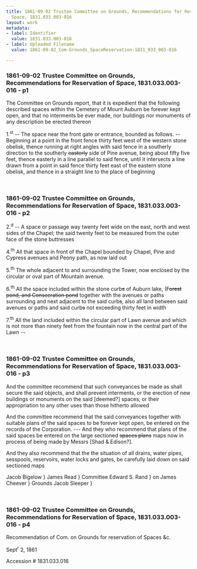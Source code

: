 ```yaml
---
title: 1861-09-02 Trustee Committee on Grounds, Recommendations for Reservation of
  Space, 1831.033.003-016
layout: work
metadata:
- label: Identifier
  value: 1831.033.003-016
- label: Uploaded Filename
  value: 1861-09-02_Com-Grounds_SpaceReservation-1831_033_003-016

---
```

<div class="pages">
<div id="page-25084411">
<h3><a name="page-25084411">1861-09-02 Trustee Committee on Grounds, Recommendations for Reservation of Space, 1831.033.003-016 - p1</a></h3>
<div class="page-content">
<p>The Committee on Grounds report,<span class='line-break'> </span>that it is expedient that the following<span class='line-break'> </span>described spaces within the Cemetery of Mount<span class='line-break'> </span>Auburn be forever kept open, and that no<span class='line-break'> </span>interments be ever made, nor buildings nor<span class='line-break'> </span>monuments of any description be erected thereon</p>
<p>1.<sup>st</sup> -- The space near the front<span class='line-break'> </span>gate or entrance, bounded as follows. -- Beginning<span class='line-break'> </span>at a point in the front fence thirty feet west<span class='line-break'> </span>of the western stone obelisk, thence running at<span class='line-break'> </span>right angles with said fence in a southerly<span class='line-break'> </span>direction to the southerly <del>easterly</del> side of Pine<span class='line-break'> </span>avenue, being about fifty five feet, thence<span class='line-break'> </span>easterly in a line parallel to said fence, until<span class='line-break'> </span>it intersects a line drawn from a point in said<span class='line-break'> </span>fence thirty feet east of the eastern stone obelisk,<span class='line-break'> </span>and thence in a straight line to the place<span class='line-break'> </span>of beginning</p>
</div>
</div>
<br />
<div id="page-25084412">
<h3><a name="page-25084412">1861-09-02 Trustee Committee on Grounds, Recommendations for Reservation of Space, 1831.033.003-016 - p2</a></h3>
<div class="page-content">
<p>2.<sup>d</sup> -- A space or passage way<span class='line-break'> </span>twenty feet wide on the east, north and<span class='line-break'> </span>west sides of the Chapel; the said twenty<span class='line-break'> </span>feet to be measured from the outer face of<span class='line-break'> </span>the stone buttresses</p>
<p>4.<sup>th</sup> All that space in front<span class='line-break'> </span>of the Chapel bounded by Chapel, Pine and<span class='line-break'> </span>Cypress avenues and Peony path, as now laid out</p>
<p>5.<sup>th</sup> The whole adjacent to<span class='line-break'> </span>and surrounding the Tower, now enclosed by<span class='line-break'> </span>the circular or oval part of Mountain avenue.</p>
<p>6.<sup>th</sup> All the space included within<span class='line-break'> </span>the stone curb<del>s</del> of Auburn lake, (<del>Forest pond,<span class='line-break'> </span>and Consecration pond</del> together with the avenues or<span class='line-break'> </span>paths surrounding and next adjacent to the said<span class='line-break'> </span>curb<del>s</del>, also all land between said avenues or<span class='line-break'> </span>paths and said curb<del>s</del> not exceeding thirty feet<span class='line-break'> </span>in width</p>
<p>7.<sup>th</sup> All the land included within<span class='line-break'> </span>the circular part of Lawn avenue and<span class='line-break'> </span>which is not more than ninety feet from the<span class='line-break'> </span>fountain now in the central part of the<span class='line-break'> </span>Lawn --</p>
</div>
</div>
<br />
<div id="page-25084413">
<h3><a name="page-25084413">1861-09-02 Trustee Committee on Grounds, Recommendations for Reservation of Space, 1831.033.003-016 - p3</a></h3>
<div class="page-content">
<p>And the committee recommend<span class='line-break'> </span>that such conveyances be made as shall<span class='line-break'> </span>secure the said objects, and shall prevent<span class='line-break'> </span>interments, or the erection of new buildings or<span class='line-break'> </span>monuments on the said [deemed?] spaces, or<span class='line-break'> </span>their appropriation to any other uses than those<span class='line-break'> </span>hitherto allowed</p>
<p>And the committee recommend <span class='line-break'> </span>that the said conveyances together with suitable<span class='line-break'> </span>plans of the said spaces to be forever kept<span class='line-break'> </span>open, be entered on the records of the<span class='line-break'> </span>Corporation. --- And they who recommend<span class='line-break'> </span>that plans of the said spaces be entered on<span class='line-break'> </span>the large sectioned <del>spaces plans</del> maps now in<span class='line-break'> </span>process of being made by Messrs [Shad &amp; Edison?].</p>
<p>And they also recommend that the<span class='line-break'> </span>the situation of all drains, water pipes, sesspools,<span class='line-break'> </span>reservoirs, water locks and gates, be carefully<span class='line-break'> </span>laid down on said sectioned maps</p>
<p>Jacob Bigelow }<span class='line-break'> </span>James Read } Committee<span class='line-break'> </span>Edward S. Rand } on<span class='line-break'> </span>James Cheever } Grounds<span class='line-break'> </span>Jacob Sleeper }</p>
</div>
</div>
<br />
<div id="page-25084414">
<h3><a name="page-25084414">1861-09-02 Trustee Committee on Grounds, Recommendations for Reservation of Space, 1831.033.003-016 - p4</a></h3>
<div class="page-content">
<p>Recommendation of Com. on Grounds<span class='line-break'> </span>for reservation of Spaces &amp;c.</p>
<p><date when='1861-09-02'>Sept<sup>r</sup> 2, 1861</date></p>
<p>Accession #<span class='line-break'> </span>1831.033.016</p>
</div>
</div>
<br />
</div>
